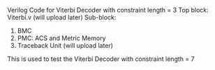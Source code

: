 Verilog Code for Viterbi Decoder with constraint length = 3
Top block: Viterbi.v (will upload later)
Sub-block:
1. BMC
2. PMC: ACS and Metric Memory
3. Traceback Unit (will upload later)

This is used to test the Viterbi Decoder with constraint length = 7
